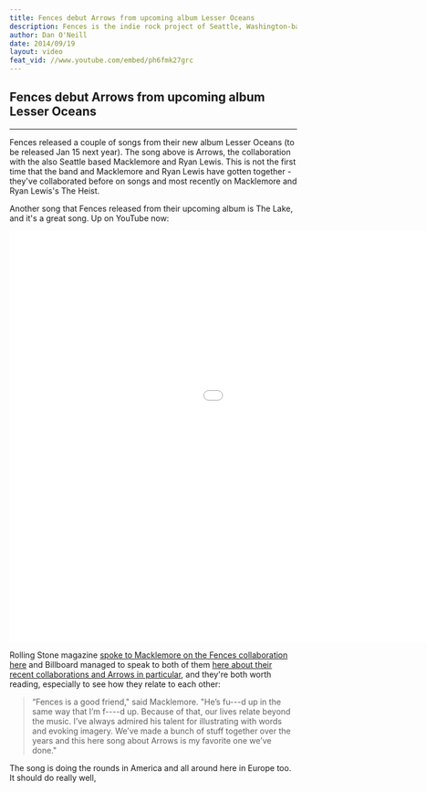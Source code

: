 ```yaml
---
title: Fences debut Arrows from upcoming album Lesser Oceans
description: Fences is the indie rock project of Seattle, Washington-based singer-songwriter Christopher Mansfield. Arrows is a new collaboration with Macklemore and Ryan Lewis
author: Dan O'Neill
date: 2014/09/19
layout: video
feat_vid: //www.youtube.com/embed/ph6fmk27grc
---
```


## Fences debut Arrows from upcoming album Lesser Oceans
***

Fences released a couple of songs from their new album Lesser Oceans (to be released Jan 15 next year). The song above is Arrows, the collaboration with the also Seattle based Macklemore and Ryan Lewis. This is not the first time that the band and Macklemore and Ryan Lewis have gotten together - they've collaborated before on songs and most recently on Macklemore and Ryan Lewis's The Heist.

Another song that Fences released from their upcoming album is The Lake, and it's a great song. Up on YouTube now:

<iframe width="1280" height="720" src="//www.youtube.com/embed/aZRH8z5sjAg" frameborder="0" allowfullscreen></iframe>

Rolling Stone magazine [spoke to Macklemore on the Fences collaboration here](http://www.rollingstone.com/music/videos/macklemore-faces-the-critics-in-fences-arrows-video-20140811) and Billboard managed to speak to both of them [here about their recent collaborations and Arrows in particular](http://www.billboard.com/articles/news/6190814/fences-macklemore-and-ryan-lewis-arrows), and they're both worth reading, especially to see how they relate to each other:

> “Fences is a good friend," said Macklemore. "He’s fu---d up in the same way that I’m f----d up. Because of that, our lives relate beyond the music. I’ve always admired his talent for illustrating with words and evoking imagery. We’ve made a bunch of stuff together over the years and this here song about Arrows is my favorite one we’ve done."

The song is doing the rounds in America and all around here in Europe too. It should do really well, 


